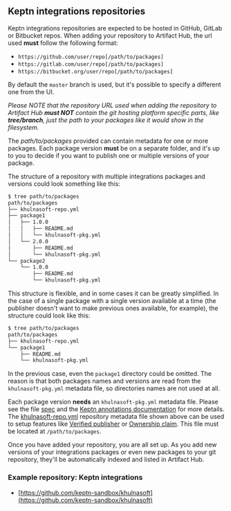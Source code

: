 ## Keptn integrations repositories

Keptn integrations repositories are expected to be hosted in GitHub, GitLab or Bitbucket repos. When adding your repository to Artifact Hub, the url used **must** follow the following format:

- `https://github.com/user/repo[/path/to/packages]`
- `https://gitlab.com/user/repo[/path/to/packages]`
- `https://bitbucket.org/user/repo[/path/to/packages]`

By default the `master` branch is used, but it's possible to specify a different one from the UI.

*Please NOTE that the repository URL used when adding the repository to Artifact Hub **must NOT** contain the git hosting platform specific parts, like **tree/branch**, just the path to your packages like it would show in the filesystem.*

The *path/to/packages* provided can contain metadata for one or more packages. Each package version **must** be on a separate folder, and it's up to you to decide if you want to publish one or multiple versions of your package.

The structure of a repository with multiple integrations packages and versions could look something like this:

```sh
$ tree path/to/packages
path/to/packages
├── khulnasoft-repo.yml
├── package1
│   ├── 1.0.0
│   │   ├── README.md
│   │   └── khulnasoft-pkg.yml
│   └── 2.0.0
│       ├── README.md
│       └── khulnasoft-pkg.yml
└── package2
    └── 1.0.0
        ├── README.md
        └── khulnasoft-pkg.yml
```

This structure is flexible, and in some cases it can be greatly simplified. In the case of a single package with a single version available at a time (the publisher doesn't want to make previous ones available, for example), the structure could look like this:

```sh
$ tree path/to/packages
path/to/packages
├── khulnasoft-repo.yml
└── package1
    ├── README.md
    └── khulnasoft-pkg.yml
```

In the previous case, even the `package1` directory could be omitted. The reason is that both packages names and versions are read from the `khulnasoft-pkg.yml` metadata file, so directories names are not used at all.

Each package version **needs** an `khulnasoft-pkg.yml` metadata file. Please see the file [spec](https://github.com/khulnasoft/hub/blob/master/docs/metadata/khulnasoft-pkg.yml) and the [Keptn annotations documentation](https://github.com/khulnasoft/hub/blob/master/docs/keptn_annotations.md) for more details. The [khulnasoft-repo.yml](https://github.com/khulnasoft/hub/blob/master/docs/metadata/khulnasoft-repo.yml) repository metadata file shown above can be used to setup features like [Verified publisher](https://github.com/khulnasoft/hub/blob/master/docs/repositories.md#verified-publisher) or [Ownership claim](https://github.com/khulnasoft/hub/blob/master/docs/repositories.md#ownership-claim). This file must be located at `/path/to/packages`.

Once you have added your repository, you are all set up. As you add new versions of your integrations packages or even new packages to your git repository, they'll be automatically indexed and listed in Artifact Hub.

### Example repository: Keptn integrations

- [https://github.com/keptn-sandbox/khulnasoft](https://github.com/keptn-sandbox/khulnasoft)
